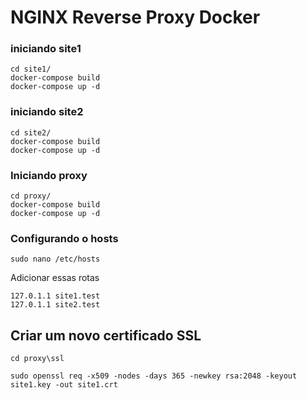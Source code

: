 # NGINX Reverse Proxy Docker


### iniciando site1
```
cd site1/
docker-compose build
docker-compose up -d
```

### iniciando site2
```
cd site2/
docker-compose build
docker-compose up -d
```

### Iniciando proxy

```
cd proxy/
docker-compose build
docker-compose up -d
```


### Configurando o hosts
```
sudo nano /etc/hosts
```
Adicionar essas rotas
```
127.0.1.1 site1.test
127.0.1.1 site2.test
```



## Criar um novo certificado SSL

```
cd proxy\ssl

sudo openssl req -x509 -nodes -days 365 -newkey rsa:2048 -keyout site1.key -out site1.crt 
```

